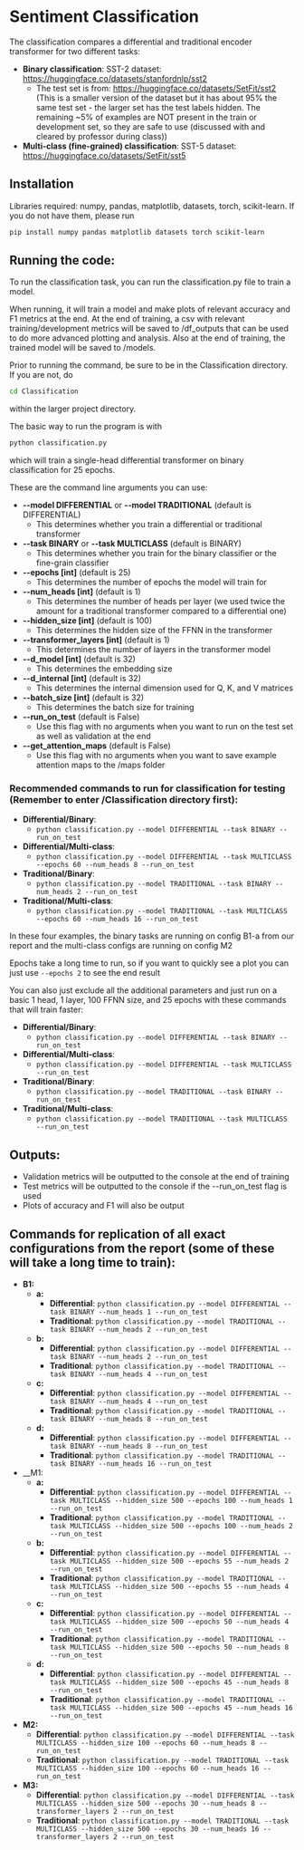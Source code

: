 # Sentiment Classification
The classification compares a differential and traditional encoder transformer for two different tasks:
* __Binary classification__: SST-2 dataset: https://huggingface.co/datasets/stanfordnlp/sst2
  * The test set is from: https://huggingface.co/datasets/SetFit/sst2 (This is a smaller version of the dataset but it has about 95% the same test set - the larger set has the test labels hidden. The remaining ~5% of examples are NOT present in the train or development set, so they are safe to use (discussed with and cleared by professor during class))
* __Multi-class (fine-grained) classification__: SST-5 dataset: https://huggingface.co/datasets/SetFit/sst5

## Installation
Libraries required: numpy, pandas, matplotlib, datasets, torch, scikit-learn.
If you do not have them, please run
```bash
pip install numpy pandas matplotlib datasets torch scikit-learn
```

## Running the code:
To run the classification task, you can run the classification.py file to train a model.

When running, it will train a model and make plots of relevant accuracy and F1 metrics at the end.
At the end of training, a csv with relevant training/development metrics will be saved to /df_outputs that can be used to do more advanced plotting and analysis.
Also at the end of training, the trained model will be saved to /models.

Prior to running the command, be sure to be in the Classification directory. If you are not, do

```bash
cd Classification
```

within the larger project directory.

The basic way to run the program is with
```bash
python classification.py
```
which will train a single-head differential transformer on binary classification for 25 epochs.

These are the command line arguments you can use:
* __--model DIFFERENTIAL__ or __--model TRADITIONAL__ (default is DIFFERENTIAL)
  * This determines whether you train a differential or traditional transformer
* __--task BINARY__ or __--task MULTICLASS__ (default is BINARY)
  * This determines whether you train for the binary classifier or the fine-grain classifier
* __--epochs [int]__ (default is 25)
  * This determines the number of epochs the model will train for
* __--num_heads [int]__ (default is 1)
  * This determines the number of heads per layer (we used twice the amount for a traditional transformer compared to a differential one)
* __--hidden_size [int]__ (default is 100)
  * This determines the hidden size of the FFNN in the transformer
* __--transformer_layers [int]__ (default is 1)
  * This determines the number of layers in the transformer model
* __--d_model [int]__ (default is 32)
  * This determines the embedding size
* __--d_internal [int]__ (default is 32)
  * This determines the internal dimension used for Q, K, and V matrices
* __--batch_size [int]__ (default is 32)
  * This determines the batch size for training
* __--run_on_test__ (default is False)
  * Use this flag with no arguments when you want to run on the test set as well as validation at the end
* __--get_attention_maps__ (default is False)
  * Use this flag with no arguments when you want to save example attention maps to the /maps folder

### Recommended commands to run for classification for testing (Remember to enter /Classification directory first):
* __Differential/Binary__:
  * `python classification.py --model DIFFERENTIAL --task BINARY --run_on_test`
* __Differential/Multi-class__:
  * `python classification.py --model DIFFERENTIAL --task MULTICLASS --epochs 60 --num_heads 8 --run_on_test`
* __Traditional/Binary__:
  * `python classification.py --model TRADITIONAL --task BINARY --num_heads 2 --run_on_test`
* __Traditional/Multi-class__:
  * `python classification.py --model TRADITIONAL --task MULTICLASS --epochs 60 --num_heads 16 --run_on_test`

In these four examples, the binary tasks are running on config B1-a from our report and the multi-class configs are running on config M2

Epochs take a long time to run, so if you want to quickly see a plot you can just use `--epochs 2` to see the end result

You can also just exclude all the additional parameters and just run on a basic 1 head, 1 layer, 100 FFNN size, and 25 epochs with these commands that will train faster:

* __Differential/Binary__:
  * `python classification.py --model DIFFERENTIAL --task BINARY --run_on_test`
* __Differential/Multi-class__:
  * `python classification.py --model DIFFERENTIAL --task MULTICLASS --run_on_test`
* __Traditional/Binary__:
  * `python classification.py --model TRADITIONAL --task BINARY --run_on_test`
* __Traditional/Multi-class__:
  * `python classification.py --model TRADITIONAL --task MULTICLASS --run_on_test`


## Outputs:
* Validation metrics will be outputted to the console at the end of training
* Test metrics will be outputted to the console if the --run_on_test flag is used
* Plots of accuracy and F1 will also be output

## Commands for replication of all exact configurations from the report (some of these will take a long time to train):
* __B1:__
  * __a:__
    * __Differential__: `python classification.py --model DIFFERENTIAL --task BINARY --num_heads 1 --run_on_test`
    * __Traditional__: `python classification.py --model TRADITIONAL --task BINARY --num_heads 2 --run_on_test`
  * __b:__
    * __Differential__: `python classification.py --model DIFFERENTIAL --task BINARY --num_heads 2 --run_on_test`
    * __Traditional__: `python classification.py --model TRADITIONAL --task BINARY --num_heads 4 --run_on_test`
  * __c:__
    * __Differential__: `python classification.py --model DIFFERENTIAL --task BINARY --num_heads 4 --run_on_test`
    * __Traditional__: `python classification.py --model TRADITIONAL --task BINARY --num_heads 8 --run_on_test`
  * __d:__
    * __Differential__: `python classification.py --model DIFFERENTIAL --task BINARY --num_heads 8 --run_on_test`
    * __Traditional__: `python classification.py --model TRADITIONAL --task BINARY --num_heads 16 --run_on_test`
* __M1:
  * __a:__
    * __Differential__: `python classification.py --model DIFFERENTIAL --task MULTICLASS --hidden_size 500 --epochs 100 --num_heads 1 --run_on_test`
    * __Traditional__: `python classification.py --model TRADITIONAL --task MULTICLASS --hidden_size 500 --epochs 100 --num_heads 2 --run_on_test`
  * __b:__
    * __Differential__: `python classification.py --model DIFFERENTIAL --task MULTICLASS --hidden_size 500 --epochs 55 --num_heads 2 --run_on_test`
    * __Traditional__: `python classification.py --model TRADITIONAL --task MULTICLASS --hidden_size 500 --epochs 55 --num_heads 4 --run_on_test`
  * __c:__
    * __Differential__: `python classification.py --model DIFFERENTIAL --task MULTICLASS --hidden_size 500 --epochs 50 --num_heads 4 --run_on_test`
    * __Traditional__: `python classification.py --model TRADITIONAL --task MULTICLASS --hidden_size 500 --epochs 50 --num_heads 8 --run_on_test`
  * __d:__
    * __Differential__: `python classification.py --model DIFFERENTIAL --task MULTICLASS --hidden_size 500 --epochs 45 --num_heads 8 --run_on_test`
    * __Traditional__: `python classification.py --model TRADITIONAL --task MULTICLASS --hidden_size 500 --epochs 45 --num_heads 16 --run_on_test`
* __M2:__
    * __Differential__: `python classification.py --model DIFFERENTIAL --task MULTICLASS --hidden_size 100 --epochs 60 --num_heads 8 --run_on_test`
    * __Traditional__: `python classification.py --model TRADITIONAL --task MULTICLASS --hidden_size 100 --epochs 60 --num_heads 16 --run_on_test`
* __M3:__
    * __Differential__: `python classification.py --model DIFFERENTIAL --task MULTICLASS --hidden_size 500 --epochs 30 --num_heads 8 --transformer_layers 2 --run_on_test`
    * __Traditional__: `python classification.py --model TRADITIONAL --task MULTICLASS --hidden_size 500 --epochs 30 --num_heads 16 --transformer_layers 2 --run_on_test`
